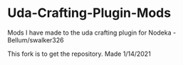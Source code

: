 # Uda-Crafting-Plugin-Mods
Mods I have made to the uda crafting plugin for Nodeka - Bellum/swalker326


This fork is to get the repository.
Made 1/14/2021
